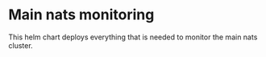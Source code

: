 # Main nats monitoring

This helm chart deploys everything that is needed to monitor the main nats cluster.
